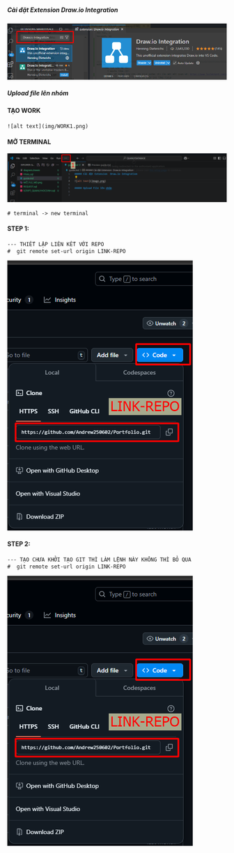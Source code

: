 ##### Cài đặt Extension  Draw.io Integration

![alt text](img/DOWNLOAD.png)

##### Upload file lên nhóm 

#### TẠO WORK
    ![alt text](img/WORK1.png)

#### MỞ TERMINAL
![alt text](img/STEP1.png)

    # terminal -> new terminal


#### STEP 1:
    --- THIẾT LẬP LIÊN KẾT VỚI REPO 
    #  git remote set-url origin LINK-REPO 
![alt text](img/GITHUB1.png)


#### STEP 2:
    --- TẠO CHƯA KHỞI TẠO GIT THÌ LÀM LỆNH NÀY KHÔNG THÌ BỎ QUA
    #  git remote set-url origin LINK-REPO 

![alt text](img/GITHUB1.png)
